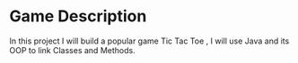 # Game Description

In this project I will build a popular game Tic Tac Toe ,
I will use Java and its OOP to link Classes and Methods.
